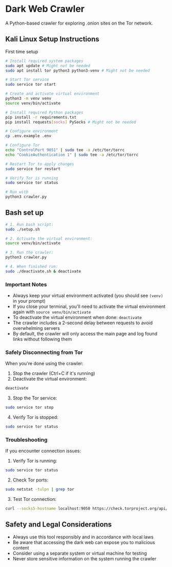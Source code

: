 # Dark Web Crawler

A Python-based crawler for exploring .onion sites on the Tor network.

## Kali Linux Setup Instructions

First time setup


```bash
# Install required system packages
sudo apt update # Might not be needed
sudo apt install tor python3 python3-venv # Might not be needed
```

```bash
# Start Tor service
sudo service tor start
```

```bash
# Create and activate virtual environment
python3 -m venv venv
source venv/bin/activate
```

```bash
# Install required Python packages
pip install -r requirements.txt
pip install requests[socks] PySocks # Might not be needed
```

```bash
# Configure environment
cp .env.example .env
```

```bash
# Configure Tor
echo "ControlPort 9051" | sudo tee -a /etc/tor/torrc
echo "CookieAuthentication 1" | sudo tee -a /etc/tor/torrc
```

```bash
# Restart Tor to apply changes
sudo service tor restart
```

```bash
# Verify Tor is running
sudo service tor status
```

```bash
# Run with
python3 crawler.py
```



## Bash set up

```bash
# 1. Run bash script:
sudo ./setup.sh
```

```bash
# 2. Activate the virtual environment:
source venv/bin/activate
```

```bash
# 3. Run the crawler:
python3 crawler.py
```

```bash
# 4. When finished run:
sudo ./deactivate.sh & deactivate
````



### Important Notes
- Always keep your virtual environment activated (you should see `(venv)` in your prompt)
- If you close your terminal, you'll need to activate the virtual environment again with `source venv/bin/activate`
- To deactivate the virtual environment when done: `deactivate`
- The crawler includes a 2-second delay between requests to avoid overwhelming servers
- By default, the crawler will only access the main page and log found links without following them

### Safely Disconnecting from Tor
When you're done using the crawler:
1. Stop the crawler (Ctrl+C if it's running)
2. Deactivate the virtual environment:
```bash
deactivate
```
3. Stop the Tor service:
```bash
sudo service tor stop
```
4. Verify Tor is stopped:
```bash
sudo service tor status
```

### Troubleshooting
If you encounter connection issues:
1. Verify Tor is running:
```bash
sudo service tor status
```

2. Check Tor ports:
```bash
sudo netstat -tulpn | grep tor
```

3. Test Tor connection:
```bash
curl --socks5-hostname localhost:9050 https://check.torproject.org/api/ip
```

## Safety and Legal Considerations
- Always use this tool responsibly and in accordance with local laws
- Be aware that accessing the dark web can expose you to malicious content
- Consider using a separate system or virtual machine for testing
- Never store sensitive information on the system running the crawler
